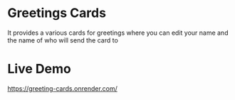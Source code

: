 # Greetings Cards

It provides a various cards for greetings where you can edit your name and the name of who will send the card to

# Live Demo
https://greeting-cards.onrender.com/
